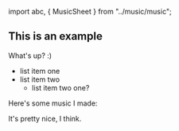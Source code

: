 import abc, { MusicSheet } from "../music/music";

## This is an example

What's up? :)

- list item one
- list item two
  - list item two one?
  
Here's some music I made:
  
<MusicSheet abc={abc} />

It's pretty nice, I think.

